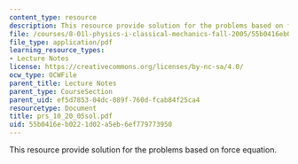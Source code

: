 ```yaml
---
content_type: resource
description: This resource provide solution for the problems based on force equation.
file: /courses/8-01l-physics-i-classical-mechanics-fall-2005/55b0416eb0221d02a5eb6ef779773950_prs_10_20_05sol.pdf
file_type: application/pdf
learning_resource_types:
- Lecture Notes
license: https://creativecommons.org/licenses/by-nc-sa/4.0/
ocw_type: OCWFile
parent_title: Lecture Notes
parent_type: CourseSection
parent_uid: ef5d7853-04dc-089f-760d-fcab84f25ca4
resourcetype: Document
title: prs_10_20_05sol.pdf
uid: 55b0416e-b022-1d02-a5eb-6ef779773950
---
```

This resource provide solution for the problems based on force equation.